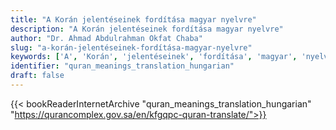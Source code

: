 ```yaml
---
title: "A Korán jelentéseinek fordítása magyar nyelvre"
description: "A Korán jelentéseinek fordítása magyar nyelvre"
author: "Dr. Ahmad Abdulrahman Okfat Chaba"
slug: "a-korán-jelentéseinek-fordítása-magyar-nyelvre"
keywords: ['A', 'Korán', 'jelentéseinek', 'fordítása', 'magyar', 'nyelvre', 'quran', 'meaning', 'translation', 'book', 'download', 'pdf', 'islam']
identifier: "quran_meanings_translation_hungarian"
draft: false
---
```


{{< bookReaderInternetArchive "quran_meanings_translation_hungarian" "https://qurancomplex.gov.sa/en/kfgqpc-quran-translate/">}}
